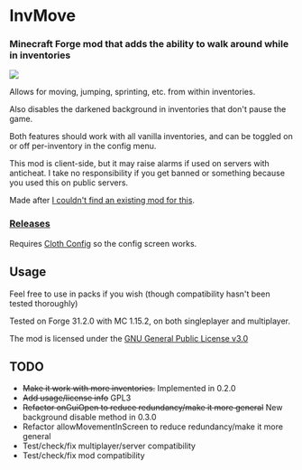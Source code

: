# InvMove
### Minecraft Forge mod that adds the ability to walk around while in inventories

![](demo/InvMove-0.2.0.gif)

Allows for moving, jumping, sprinting, etc. from within inventories.

Also disables the darkened background in inventories that don't pause the game.

Both features should work with all vanilla inventories, and can be toggled on or off per-inventory in the config menu.

This mod is client-side, but it may raise alarms if used on servers with anticheat.
I take no responsibility if you get banned or something because you used this on public servers.

Made after [I couldn't find an existing mod for this](https://redd.it/egwe8w).

### [Releases](https://github.com/PieKing1215/InvMove/releases)

Requires [Cloth Config](https://www.curseforge.com/minecraft/mc-mods/cloth-config-forge) so the config screen works.

## Usage

Feel free to use in packs if you wish (though compatibility hasn't been tested thoroughly)

Tested on Forge 31.2.0 with MC 1.15.2, on both singleplayer and multiplayer.

The mod is licensed under the [GNU General Public License v3.0](LICENSE.md)

## TODO
- ~~Make it work with more inventories.~~ Implemented in 0.2.0
- ~~Add usage/license info~~ GPL3
- ~~Refactor onGuiOpen to reduce redundancy/make it more general~~ New background disable method in 0.3.0
- Refactor allowMovementInScreen to reduce redundancy/make it more general
- Test/check/fix multiplayer/server compatibility
- Test/check/fix mod compatibility
